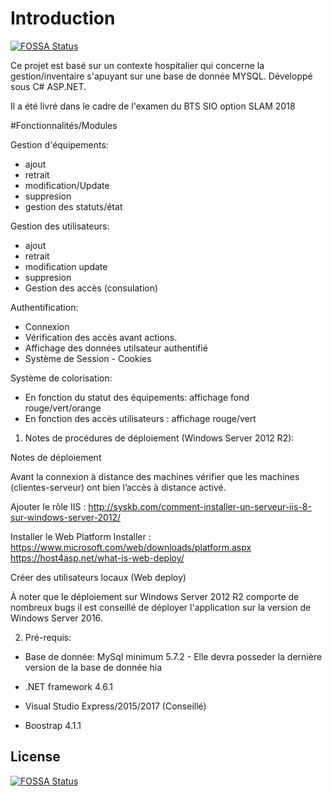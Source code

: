 # Introduction
[![FOSSA Status](https://app.fossa.io/api/projects/git%2Bgithub.com%2FTontonShino%2FHIAGest.svg?type=shield)](https://app.fossa.io/projects/git%2Bgithub.com%2FTontonShino%2FHIAGest?ref=badge_shield)


Ce projet est basé sur un contexte hospitalier qui concerne la gestion/inventaire s'apuyant sur une base de donnée MYSQL.
Développé sous C# ASP.NET.

Il a été livré dans le cadre de l'examen du BTS SIO option SLAM 2018

#Fonctionnalités/Modules

Gestion d'équipements:
- ajout
- retrait
- modification/Update
- suppresion
- gestion des statuts/état 

Gestion des utilisateurs:
- ajout
- retrait
- modification update
- suppresion
- Gestion des accès (consulation)

Authentification:
- Connexion
- Vérification des accès avant actions.
- Affichage des données utilsateur authentifié
- Système de Session - Cookies

Système de colorisation:
- En fonction du statut des équipements: affichage fond rouge/vert/orange
- En fonction des accès utilisateurs : affichage rouge/vert


1.	Notes de procédures de déploiement (Windows Server 2012 R2):

Notes de déploiement

Avant la connexion à distance des machines vérifier que les machines (clientes-serveur) ont bien l’accès à distance activé.

Ajouter le rôle IIS : http://syskb.com/comment-installer-un-serveur-iis-8-sur-windows-server-2012/ 

Installer le Web Platform Installer : https://www.microsoft.com/web/downloads/platform.aspx 
https://host4asp.net/what-is-web-deploy/ 

Créer des utilisateurs locaux (Web deploy)

À noter que le déploiement sur Windows Server 2012 R2 comporte de nombreux bugs il est conseillé de déployer l'application sur la version de Windows Server 2016.


2.	Pré-requis:

- Base de donnée: MySql minimum 5.7.2 - Elle devra posseder la dernière version de la base de donnée hia

- .NET framework 4.6.1
- Visual Studio Express/2015/2017 (Conseillé)
- Boostrap 4.1.1


## License
[![FOSSA Status](https://app.fossa.io/api/projects/git%2Bgithub.com%2FTontonShino%2FHIAGest.svg?type=large)](https://app.fossa.io/projects/git%2Bgithub.com%2FTontonShino%2FHIAGest?ref=badge_large)